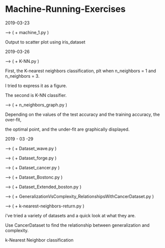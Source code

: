 # Machine-Running-Exercises

2019-03-23

--> ( + machine_1.py ) 

Output to scatter plot using iris_dataset

2019-03-26

--> ( + K-NN.py ) 

First, the K-nearest neighbors classification, plt when n_neighbors = 1 and n_neighbors = 3.

I tried to express it as a figure.

The second is K-NN classifier.


--> ( + n_neighbors_graph.py ) 

Depending on the values of the test accuracy and the training accuracy, the over-fit, 

the optimal point, and the under-fit are graphically displayed.


2019 - 03 -29 

--> ( + Dataset_wave.py )

--> ( + Dataset_forge.py ) 

--> ( + Dataset_cancer.py ) 

--> ( + Dataset_Bostonc.py ) 

--> ( + Dataset_Extended_boston.py ) 

--> ( + GeneralizationVsComplexity_RelationshipsWithCancerDataset.py ) 

--> ( + k-nearest-neighbors-return.py ) 



i've tried a variety of datasets and a quick look at what they are.

Use CancerDataset to find the relationship between generalization and complexity.

k-Nearest Neighbor classification
